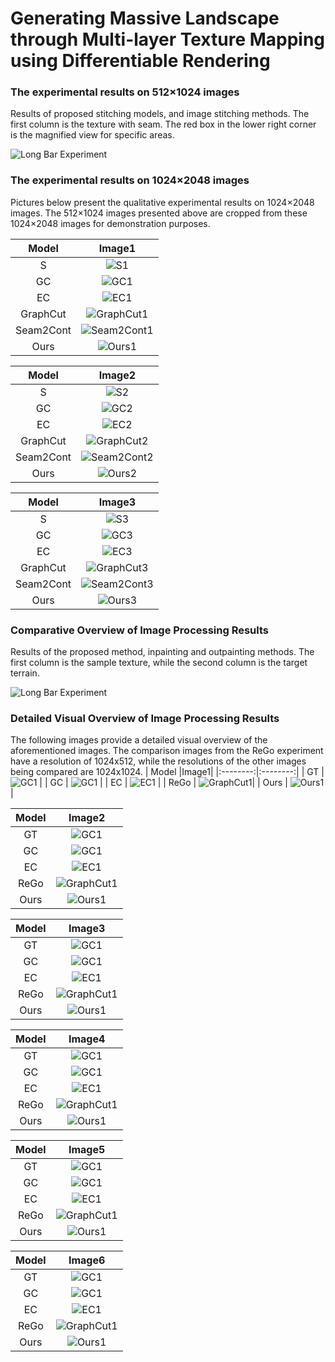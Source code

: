 # Generating Massive Landscape through Multi-layer Texture Mapping using Differentiable Rendering


### The experimental results on 512×1024 images

 Results of proposed stitching models, and image stitching methods. The first column is the texture with seam. The red box in the lower right corner is the magnified view for specific areas.

![Long Bar Experiment](./pic/stitch.png)


### The experimental results on 1024×2048 images

Pictures below present the qualitative experimental results on 1024×2048 images. The 512×1024 images presented above are cropped from these 1024×2048 images for demonstration purposes.

| Model |Image1|
|:--------:|:--------:|
| S        | ![S1](./pic/S/1.png) |
| GC       | ![GC1](./pic/GC/1.png) |
| EC       | ![EC1](./pic/EC/1.png) |
| GraphCut | ![GraphCut1](./pic/graphcut/1.png) |
| Seam2Cont | ![Seam2Cont1](./pic/seamcon2/1.png) |
| Ours     | ![Ours1](./pic/ours/1.png) |

| Model |Image2|
|:--------:|:--------:|
| S        | ![S2](./pic/S/0.png) |
| GC       | ![GC2](./pic/GC/0.png) |
| EC       | ![EC2](./pic/EC/0.png) |
| GraphCut | ![GraphCut2](./pic/graphcut/0.png) |
| Seam2Cont | ![Seam2Cont2](./pic/seamcon2/0.png) |
| Ours     | ![Ours2](./pic/ours/0.png) |

| Model |Image3|
|:--------:|:--------:|
| S        | ![S3](./pic/S/2.png) |
| GC       | ![GC3](./pic/GC/2.png) |
| EC       | ![EC3](./pic/EC/2.png) |
| GraphCut | ![GraphCut3](./pic/graphcut/2.png) |
| Seam2Cont | ![Seam2Cont3](./pic/seamcon2/2.png) |
| Ours     | ![Ours3](./pic/ours/2.png) |

### Comparative Overview of Image Processing Results

Results of the proposed method, inpainting and outpainting methods. The first column is the sample texture, while the second column is the target terrain.

![Long Bar Experiment](./pic/1.png)

### Detailed Visual Overview of Image Processing Results

The following images provide a detailed visual overview of the aforementioned images. The comparison images from the ReGo experiment have a resolution of 1024x512, while the resolutions of the other images being compared are 1024x1024.
| Model |Image1|
|:--------:|:--------:|
| GT       | ![GC1](./pic/in-out/GT/-29.0217112,21.9509659_600_300_0.png) |
| GC       | ![GC1](./pic/in-out/gated-new/1.png) |
| EC       | ![EC1](./pic/in-out/edge-new/-29.0217112,21.9509659_600_300_0.png) |
| ReGo | ![GraphCut1](./pic/in-out/rego-new/-29.0217112,21.9509659_600_300_0.png)|
| Ours     | ![Ours1](./pic/in-out/ours/-29.0217112,21.9509659_600_300_0.png) |

| Model |Image2|
|:--------:|:--------:|
| GT       | ![GC1](./pic/in-out/GT/-7.470070_-77.208714_1500_0_0.png) |
| GC       | ![GC1](./pic/in-out/gated-new/3.png) |
| EC       | ![EC1](./pic/in-out/edge-new/-7.470070_-77.208714_1500_0_0.png) |
| ReGo | ![GraphCut1](./pic/in-out/rego-new/-7.470070_-77.208714_1500_0_0.png) |
| Ours     | ![Ours1](./pic/in-out/ours/5_1500_0_0.png) |

| Model |Image3|
|:--------:|:--------:|
| GT       | ![GC1](./pic/in-out/GT/37.1961732_28.711534_300_0_0.png) |
| GC       | ![GC1](./pic/in-out/gated-new/5.png) |
| EC       | ![EC1](./pic/in-out/edge-new/37.1961732_28.711534_300_0_0.png) |
| ReGo | ![GraphCut1](./pic/in-out/rego-new/37.1961732_28.711534_300_0_0.png) |
| Ours     | ![Ours1](./pic/in-out/ours/37.1961732_28.711534_300_0_0.png) |

| Model |Image4|
|:--------:|:--------:|
| GT       | ![GC1](./pic/in-out/GT/-12.6154685,18.9466741_900_300_0.png) |
| GC       | ![GC1](./pic/in-out/gated-new/4.png) |
| EC       | ![EC1](./pic/in-out/edge-new/1.png) |
| ReGo | ![GraphCut1](./pic/in-out/rego-new/-12.6154685,18.9466741_900_300_0.png) |
| Ours     | ![Ours1](./pic/in-out/ours/-12.6154685,18.9466741_900_300_0.png) |

| Model |Image5|
|:--------:|:--------:|
| GT       | ![GC1](./pic/in-out/GT/-13.866279_-75.084183_0_0_3.png) |
| GC       | ![GC1](./pic/in-out/gated-new/0.png) |
| EC       | ![EC1](./pic/in-out/edge-new/-13.866279_-75.084183_0_0_3.png) |
| ReGo | ![GraphCut1](./pic/in-out/rego-new/_0_0_0.png) |
| Ours     | ![Ours1](./pic/in-out/ours/-13.866279_-75.084183_0_0_0.png) |

| Model |Image6|
|:--------:|:--------:|
| GT       | ![GC1](./pic/in-out/GT/-32.8313955,21.7528659_1200_300_0.png) |
| GC       | ![GC1](./pic/in-out/gated-new/2.png) |
| EC       | ![EC1](./pic/in-out/edge-new/-32.8313955,21.7528659_1200_300_0.png) |
| ReGo | ![GraphCut1](./pic/in-out/rego-new/-32.8313955,21.7528659_1200_300_0.png) |
| Ours     | ![Ours1](./pic/in-out/ours/-32.8313955,21.7528659_1200_300_0.png) |
